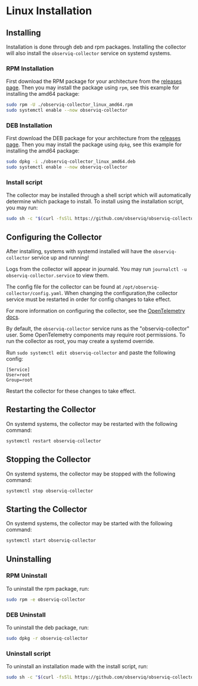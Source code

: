 # Linux Installation

## Installing

Installation is done through deb and rpm packages. Installing the collector will also install the `observiq-collector` service on systemd systems.

### RPM Installation
First download the RPM package for your architecture from the [releases page](https://github.com/observIQ/observiq-collector/releases/latest).
Then you may install the package using `rpm`, see this example for installing the amd64 package:
```sh
sudo rpm -U ./observiq-collector_linux_amd64.rpm
sudo systemctl enable --now observiq-collector
```

### DEB Installation
First download the DEB package for your architecture from the [releases page](https://github.com/observIQ/observiq-collector/releases/latest).
Then you may install the package using `dpkg`, see this example for installing the amd64 package:
```sh
sudo dpkg -i ./observiq-collector_linux_amd64.deb
sudo systemctl enable --now observiq-collector
```

### Install script
The collector may be installed through a shell script which will automatically determine which package to install.
To install using the installation script, you may run:
```sh
sudo sh -c "$(curl -fsSlL https://github.com/observiq/observiq-collector/releases/latest/download/install_unix.sh)" install_unix.sh
```

## Configuring the Collector
After installing, systems with systemd installed will have the `observiq-collector` service up and running!

Logs from the collector will appear in journald. You may run `journalctl -u observiq-collector.service` to view them.

The config file for the collector can be found at `/opt/observiq-collector/config.yaml`. When changing the configuration,the collector service must be restarted in order for config changes to take effect.

For more information on configuring the collector, see the [OpenTelemetry docs](https://opentelemetry.io/docs/collector/configuration/).

By default, the `observiq-collector` service runs as the "observiq-collector" user. Some OpenTelemetry components may require root permissions.
To run the collector as root, you may create a systemd override.

Run `sudo systemctl edit observiq-collector` and paste the following config:
```
[Service]
User=root
Group=root
```

Restart the collector for these changes to take effect.

## Restarting the Collector
On systemd systems, the collector may be restarted with the following command:
```sh
systemctl restart observiq-collector
```

## Stopping the Collector
On systemd systems, the collector may be stopped with the following command:
```sh
systemctl stop observiq-collector
```

## Starting the Collector
On systemd systems, the collector may be started with the following command:
```sh
systemctl start observiq-collector
```

## Uninstalling

### RPM Uninstall

To uninstall the rpm package, run:
```sh
sudo rpm -e observiq-collector
```

### DEB Uninstall

To uninstall the deb package, run:
```sh
sudo dpkg -r observiq-collector
```

### Uninstall script

To uninstall an installation made with the install script, run:
```sh
sudo sh -c "$(curl -fsSlL https://github.com/observiq/observiq-collector/releases/latest/download/install_unix.sh)" install_unix.sh uninstall
```
